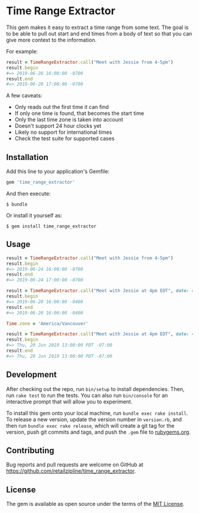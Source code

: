 # Time Range Extractor

This gem makes it easy to extract a time range from some text. The goal is to be able to pull out start and end times from a body of text so that you can give more context to the information.

For example:

```ruby
result = TimeRangeExtractor.call("Meet with Jessie from 4-5pm")
result.begin
#=> 2019-06-20 16:00:00 -0700
result.end
#=> 2019-06-20 17:00:00 -0700
```

A few caveats:

- Only reads out the first time it can find
- If only one time is found, that becomes the start time
- Only the last time zone is taken into account
- Doesn't support 24 hour clocks yet
- Likely no support for international times
- Check the test suite for supported cases

## Installation

Add this line to your application's Gemfile:

```ruby
gem 'time_range_extractor'
```

And then execute:

    $ bundle

Or install it yourself as:

    $ gem install time_range_extractor

## Usage

```ruby
result = TimeRangeExtractor.call("Meet with Jessie from 4-5pm")
result.begin
#=> 2019-06-24 16:00:00 -0700
result.end
#=> 2019-06-24 17:00:00 -0700

result = TimeRangeExtractor.call("Meet with Jessie at 4pm EDT", date: 4.days.ago.to_date)
result.begin
#=> 2019-06-20 16:00:00 -0400
result.end
#=> 2019-06-20 16:00:00 -0400

Time.zone = 'America/Vancouver'

result = TimeRangeExtractor.call("Meet with Jessie at 4pm EDT", date: 4.days.ago.to_date)
result.begin
#=> Thu, 20 Jun 2019 13:00:00 PDT -07:00
result.end
#=> Thu, 20 Jun 2019 13:00:00 PDT -07:00
```

## Development

After checking out the repo, run `bin/setup` to install dependencies. Then, run `rake test` to run the tests. You can also run `bin/console` for an interactive prompt that will allow you to experiment.

To install this gem onto your local machine, run `bundle exec rake install`. To release a new version, update the version number in `version.rb`, and then run `bundle exec rake release`, which will create a git tag for the version, push git commits and tags, and push the `.gem` file to [rubygems.org](https://rubygems.org).

## Contributing

Bug reports and pull requests are welcome on GitHub at https://github.com/retailzipline/time_range_extractor.

## License

The gem is available as open source under the terms of the [MIT License](https://opensource.org/licenses/MIT).
